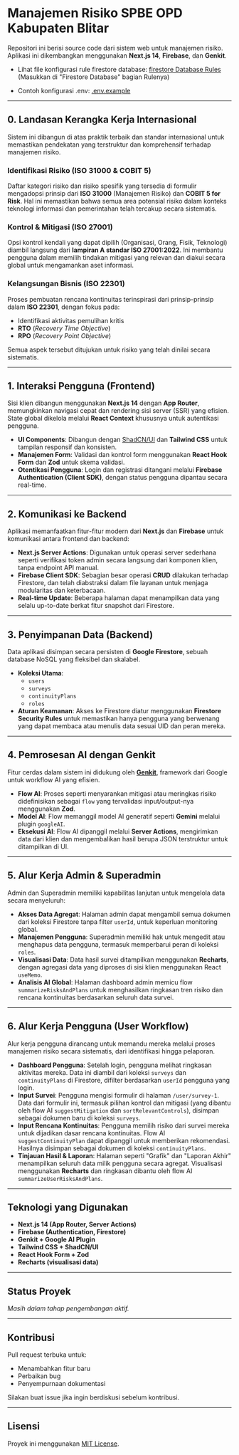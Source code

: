 # Manajemen Risiko SPBE OPD Kabupaten Blitar

Repositori ini berisi source code dari sistem web untuk manajemen risiko. Aplikasi ini dikembangkan menggunakan **Next.js 14**, **Firebase**, dan **Genkit**.

- Lihat file konfigurasi rule firestore database: [firestore Database Rules](./Other/rulefirestoredatabase.rule) (Masukkan di "Firestore Database" bagian Rulenya)

- Contoh konfigurasi .env: [.env.example](./Other/.env.example)
---

## 0. Landasan Kerangka Kerja Internasional

Sistem ini dibangun di atas praktik terbaik dan standar internasional untuk memastikan pendekatan yang terstruktur dan komprehensif terhadap manajemen risiko.

### Identifikasi Risiko (ISO 31000 & COBIT 5)
Daftar kategori risiko dan risiko spesifik yang tersedia di formulir mengadopsi prinsip dari **ISO 31000** (Manajemen Risiko) dan **COBIT 5 for Risk**. Hal ini memastikan bahwa semua area potensial risiko dalam konteks teknologi informasi dan pemerintahan telah tercakup secara sistematis.

### Kontrol & Mitigasi (ISO 27001)
Opsi kontrol kendali yang dapat dipilih (Organisasi, Orang, Fisik, Teknologi) diambil langsung dari **lampiran A standar ISO 27001:2022**. Ini membantu pengguna dalam memilih tindakan mitigasi yang relevan dan diakui secara global untuk mengamankan aset informasi.  

### Kelangsungan Bisnis (ISO 22301)
Proses pembuatan rencana kontinuitas terinspirasi dari prinsip-prinsip dalam **ISO 22301**, dengan fokus pada:
- Identifikasi aktivitas pemulihan kritis
- **RTO** (*Recovery Time Objective*)
- **RPO** (*Recovery Point Objective*)  

Semua aspek tersebut ditujukan untuk risiko yang telah dinilai secara sistematis.

---

## 1. Interaksi Pengguna (Frontend)

Sisi klien dibangun menggunakan **Next.js 14** dengan **App Router**, memungkinkan navigasi cepat dan rendering sisi server (SSR) yang efisien. State global dikelola melalui **React Context** khususnya untuk autentikasi pengguna.

- **UI Components**: Dibangun dengan [ShadCN/UI](https://ui.shadcn.com/) dan **Tailwind CSS** untuk tampilan responsif dan konsisten.
- **Manajemen Form**: Validasi dan kontrol form menggunakan **React Hook Form** dan **Zod** untuk skema validasi.
- **Otentikasi Pengguna**: Login dan registrasi ditangani melalui **Firebase Authentication (Client SDK)**, dengan status pengguna dipantau secara real-time.

---

## 2. Komunikasi ke Backend

Aplikasi memanfaatkan fitur-fitur modern dari **Next.js** dan **Firebase** untuk komunikasi antara frontend dan backend:

- **Next.js Server Actions**: Digunakan untuk operasi server sederhana seperti verifikasi token admin secara langsung dari komponen klien, tanpa endpoint API manual.
- **Firebase Client SDK**: Sebagian besar operasi **CRUD** dilakukan terhadap Firestore, dan telah diabstraksi dalam file layanan untuk menjaga modularitas dan keterbacaan.
- **Real-time Update**: Beberapa halaman dapat menampilkan data yang selalu up-to-date berkat fitur snapshot dari Firestore.

---

## 3. Penyimpanan Data (Backend)

Data aplikasi disimpan secara persisten di **Google Firestore**, sebuah database NoSQL yang fleksibel dan skalabel.

- **Koleksi Utama**:
  - `users`
  - `surveys`
  - `continuityPlans`
  - `roles`
- **Aturan Keamanan**: Akses ke Firestore diatur menggunakan **Firestore Security Rules** untuk memastikan hanya pengguna yang berwenang yang dapat membaca atau menulis data sesuai UID dan peran mereka.

---

## 4. Pemrosesan AI dengan Genkit

Fitur cerdas dalam sistem ini didukung oleh [**Genkit**](https://ai.google.dev/genkit), framework dari Google untuk workflow AI yang efisien.

- **Flow AI**: Proses seperti menyarankan mitigasi atau meringkas risiko didefinisikan sebagai `flow` yang tervalidasi input/output-nya menggunakan **Zod**.
- **Model AI**: Flow memanggil model AI generatif seperti **Gemini** melalui plugin `googleAI`.
- **Eksekusi AI**: Flow AI dipanggil melalui **Server Actions**, mengirimkan data dari klien dan mengembalikan hasil berupa JSON terstruktur untuk ditampilkan di UI.

---

## 5. Alur Kerja Admin & Superadmin

Admin dan Superadmin memiliki kapabilitas lanjutan untuk mengelola data secara menyeluruh:

- **Akses Data Agregat**: Halaman admin dapat mengambil semua dokumen dari koleksi Firestore tanpa filter `userId`, untuk keperluan monitoring global.
- **Manajemen Pengguna**: Superadmin memiliki hak untuk mengedit atau menghapus data pengguna, termasuk memperbarui peran di koleksi `roles`.
- **Visualisasi Data**: Data hasil survei ditampilkan menggunakan **Recharts**, dengan agregasi data yang diproses di sisi klien menggunakan React `useMemo`.
- **Analisis AI Global**: Halaman dashboard admin memicu flow `summarizeRisksAndPlans` untuk menghasilkan ringkasan tren risiko dan rencana kontinuitas berdasarkan seluruh data survei.

---

## 6. Alur Kerja Pengguna (User Workflow)

Alur kerja pengguna dirancang untuk memandu mereka melalui proses manajemen risiko secara sistematis, dari identifikasi hingga pelaporan.

- **Dashboard Pengguna**: Setelah login, pengguna melihat ringkasan aktivitas mereka. Data ini diambil dari koleksi `surveys` dan `continuityPlans` di Firestore, difilter berdasarkan `userId` pengguna yang login.
- **Input Survei**: Pengguna mengisi formulir di halaman `/user/survey-1`. Data dari formulir ini, termasuk pilihan kontrol dan mitigasi (yang dibantu oleh flow AI `suggestMitigation` dan `sortRelevantControls`), disimpan sebagai dokumen baru di koleksi `surveys`.
- **Input Rencana Kontinuitas**: Pengguna memilih risiko dari survei mereka untuk dijadikan dasar rencana kontinuitas. Flow AI `suggestContinuityPlan` dapat dipanggil untuk memberikan rekomendasi. Hasilnya disimpan sebagai dokumen di koleksi `continuityPlans`.
- **Tinjauan Hasil & Laporan**: Halaman seperti "Grafik" dan "Laporan Akhir" menampilkan seluruh data milik pengguna secara agregat. Visualisasi menggunakan **Recharts** dan ringkasan dibantu oleh flow AI `summarizeUserRisksAndPlans`.

---

## Teknologi yang Digunakan

- **Next.js 14 (App Router, Server Actions)**
- **Firebase (Authentication, Firestore)**
- **Genkit + Google AI Plugin**
- **Tailwind CSS + ShadCN/UI**
- **React Hook Form + Zod**
- **Recharts (visualisasi data)**

---

## Status Proyek

 *Masih dalam tahap pengembangan aktif.*

---

## Kontribusi

Pull request terbuka untuk:
- Menambahkan fitur baru
- Perbaikan bug
- Penyempurnaan dokumentasi

Silakan buat issue jika ingin berdiskusi sebelum kontribusi.

---

## Lisensi

Proyek ini menggunakan [MIT License](LICENSE).
